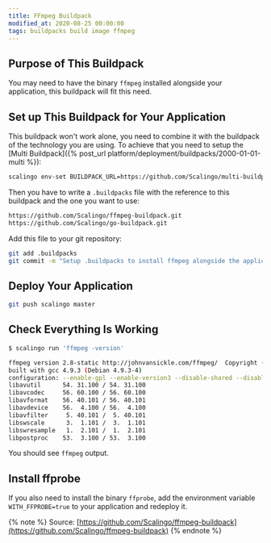 ```yaml
---
title: FFmpeg Buildpack
modified_at: 2020-08-25 00:00:00
tags: buildpacks build image ffmpeg
---
```


## Purpose of This Buildpack

You may need to have the binary `ffmpeg` installed alongside your application, this buildpack will fit this need.

## Set up This Buildpack for Your Application

This buildpack won't work alone, you need to combine it with the buildpack of the technology you are
using. To achieve that you need to setup the [Multi Buildpack]({% post_url
platform/deployment/buildpacks/2000-01-01-multi %}):

```bash
scalingo env-set BUILDPACK_URL=https://github.com/Scalingo/multi-buildpack.git
```

Then you have to write a `.buildpacks` file with the reference to this buildpack and the one
you want to use:

```bash
https://github.com/Scalingo/ffmpeg-buildpack.git
https://github.com/Scalingo/go-buildpack.git
```

Add this file to your git repository:

```bash
git add .buildpacks
git commit -m "Setup .buildpacks to install ffmpeg alongside the application on Scalingo"
```

## Deploy Your Application

```bash
git push scalingo master
```

## Check Everything Is Working

```bash
$ scalingo run 'ffmpeg -version'

ffmpeg version 2.8-static http://johnvansickle.com/ffmpeg/  Copyright (c) 2000-2015 the FFmpeg developers
built with gcc 4.9.3 (Debian 4.9.3-4)
configuration: --enable-gpl --enable-version3 --disable-shared --disable-debug --enable-runtime-cpudetect --enable-libmp3lame --enable-libx264 --enable-libx265 --enable-libwebp --enable-libspeex --enable-libvorbis --enable-libvpx --enable-libfreetype --enable-fontconfig --enable-libxvid --enable-libopencore-amrnb --enable-libopencore-amrwb --enable-libtheora --enable-libvo-aacenc --enable-libvo-amrwbenc --enable-gray --enable-libopenjpeg --enable-libopus --enable-libass --enable-gnutls --enable-libvidstab --enable-libsoxr --enable-frei0r --enable-libfribidi --cc=gcc-4.9
libavutil      54. 31.100 / 54. 31.100
libavcodec     56. 60.100 / 56. 60.100
libavformat    56. 40.101 / 56. 40.101
libavdevice    56.  4.100 / 56.  4.100
libavfilter     5. 40.101 /  5. 40.101
libswscale      3.  1.101 /  3.  1.101
libswresample   1.  2.101 /  1.  2.101
libpostproc    53.  3.100 / 53.  3.100
```

You should see `ffmpeg` output.

## Install ffprobe

If you also need to install the binary `ffprobe`, add the environment variable
`WITH_FFPROBE=true` to your application and redeploy it.

{% note %}
  Source: [https://github.com/Scalingo/ffmpeg-buildpack](https://github.com/Scalingo/ffmpeg-buildpack)
{% endnote %}
